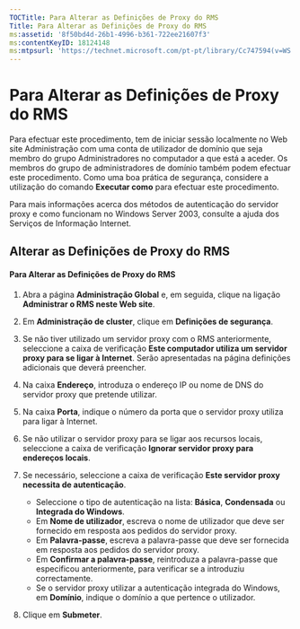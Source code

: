 ```yaml
---
TOCTitle: Para Alterar as Definições de Proxy do RMS
Title: Para Alterar as Definições de Proxy do RMS
ms:assetid: '8f50bd4d-26b1-4996-b361-722ee21607f3'
ms:contentKeyID: 18124148
ms:mtpsurl: 'https://technet.microsoft.com/pt-pt/library/Cc747594(v=WS.10)'
---
```


Para Alterar as Definições de Proxy do RMS
==========================================

Para efectuar este procedimento, tem de iniciar sessão localmente no Web site Administração com uma conta de utilizador de domínio que seja membro do grupo Administradores no computador a que está a aceder. Os membros do grupo de administradores de domínio também podem efectuar este procedimento. Como uma boa prática de segurança, considere a utilização do comando **Executar como** para efectuar este procedimento.

Para mais informações acerca dos métodos de autenticação do servidor proxy e como funcionam no Windows Server 2003, consulte a ajuda dos Serviços de Informação Internet.

Alterar as Definições de Proxy do RMS
-------------------------------------

#### Para Alterar as Definições de Proxy do RMS

1.  Abra a página **Administração Global** e, em seguida, clique na ligação **Administrar o RMS neste Web site**.

2.  Em **Administração de cluster**, clique em **Definições de segurança**.

3.  Se não tiver utilizado um servidor proxy com o RMS anteriormente, seleccione a caixa de verificação **Este computador utiliza um servidor proxy para se ligar à Internet**. Serão apresentadas na página definições adicionais que deverá preencher.

4.  Na caixa **Endereço**, introduza o endereço IP ou nome de DNS do servidor proxy que pretende utilizar.

5.  Na caixa **Porta**, indique o número da porta que o servidor proxy utiliza para ligar à Internet.

6.  Se não utilizar o servidor proxy para se ligar aos recursos locais, seleccione a caixa de verificação **Ignorar servidor proxy para endereços locais**.

7.  Se necessário, seleccione a caixa de verificação **Este servidor proxy necessita de autenticação**.

    -   Seleccione o tipo de autenticação na lista: **Básica**, **Condensada** ou **Integrada do Windows**.
    -   Em **Nome de utilizador**, escreva o nome de utilizador que deve ser fornecido em resposta aos pedidos do servidor proxy.
    -   Em **Palavra-passe**, escreva a palavra-passe que deve ser fornecida em resposta aos pedidos do servidor proxy.
    -   Em **Confirmar a palavra-passe**, reintroduza a palavra-passe que especificou anteriormente, para verificar se a introduziu correctamente.
    -   Se o servidor proxy utilizar a autenticação integrada do Windows, em **Domínio**, indique o domínio a que pertence o utilizador.

8.  Clique em **Submeter**.
